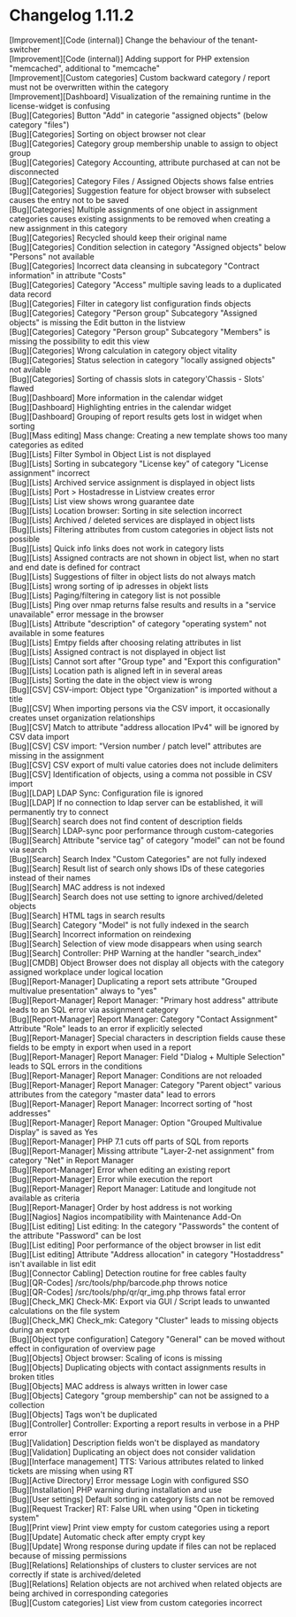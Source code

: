 # Changelog 1.11.2

[Improvement][Code (internal)]                  Change the behaviour of the tenant-switcher  
[Improvement][Code (internal)]                  Adding support for PHP extension "memcached", additional to "memcache"  
[Improvement][Custom categories]                Custom backward category / report must not be overwritten within the category  
[Improvement][Dashboard]                        Visualization of the remaining runtime in the license-widget is confusing  
[Bug][Categories]                               Button "Add" in categorie "assigned objects" (below category "files")  
[Bug][Categories]                               Sorting on object browser not clear  
[Bug][Categories]                               Category group membership unable to assign to object group  
[Bug][Categories]                               Category Accounting, attribute purchased at can not be disconnected  
[Bug][Categories]                               Category Files / Assigned Objects shows false entries  
[Bug][Categories]                               Suggestion feature for object browser with subselect causes the entry not to be saved  
[Bug][Categories]                               Multiple assignments of one object in assignment categories causes existing assignments to be removed when creating a new assignment in this category  
[Bug][Categories]                               Recycled should keep their original name  
[Bug][Categories]                               Condition selection in category "Assigned objects" below "Persons" not available  
[Bug][Categories]                               Incorrect data cleansing in subcategory "Contract information" in attribute "Costs"  
[Bug][Categories]                               Category "Access" multiple saving leads to a duplicated data record  
[Bug][Categories]                               Filter in category list configuration finds objects  
[Bug][Categories]                               Category "Person group" Subcategory "Assigned objects" is missing the Edit button in the listview  
[Bug][Categories]                               Category "Person group" Subcategory "Members" is missing the possibility to edit this view  
[Bug][Categories]                               Wrong calculation in category object vitality  
[Bug][Categories]                               Status selection in category "locally assigned objects" not avilable  
[Bug][Categories]                               Sorting of chassis slots in category'Chassis - Slots' flawed  
[Bug][Dashboard]                                More information in the calendar widget  
[Bug][Dashboard]                                Highlighting entries in the calendar widget  
[Bug][Dashboard]                                Grouping of report results gets lost in widget when sorting  
[Bug][Mass editing]                             Mass change: Creating a new template shows too many categories as edited  
[Bug][Lists]                                    Filter Symbol in Object List is not displayed  
[Bug][Lists]                                    Sorting in subcategory "License key" of category "License assignment" incorrect  
[Bug][Lists]                                    Archived service assignment is displayed in object lists  
[Bug][Lists]                                    Port > Hostadresse in Listview creates error  
[Bug][Lists]                                    List view shows wrong guarantee date  
[Bug][Lists]                                    Location browser: Sorting in site selection incorrect  
[Bug][Lists]                                    Archived / deleted services are displayed in object lists  
[Bug][Lists]                                    Filtering attributes from custom categories in object lists not possible  
[Bug][Lists]                                    Quick info links does not work in category lists  
[Bug][Lists]                                    Assigned contracts are not shown in object list, when no start and end date is defined for contract  
[Bug][Lists]                                    Suggestions of filter in object lists do not always match  
[Bug][Lists]                                    wrong sorting of ip adresses in objekt lists  
[Bug][Lists]                                    Paging/filtering in category list is not possible  
[Bug][Lists]                                    Ping over nmap returns false results and results in a "service unavailable" error message in the browser  
[Bug][Lists]                                    Attribute "description" of category "operating system" not available in some features  
[Bug][Lists]                                    Emtpy fields after choosing relating attributes in list  
[Bug][Lists]                                    Assigned contract is not displayed in object list  
[Bug][Lists]                                    Cannot sort after "Group type" and "Export this configuration"  
[Bug][Lists]                                    Location path is aligned left in in several areas  
[Bug][Lists]                                    Sorting the date in the object view is wrong  
[Bug][CSV]                                      CSV-import: Object type "Organization" is imported without a title  
[Bug][CSV]                                      When importing persons via the CSV import, it occasionally creates unset organization relationships  
[Bug][CSV]                                      Match to attribute "address allocation IPv4" will be ignored by CSV data import  
[Bug][CSV]                                      CSV import: "Version number / patch level" attributes are missing in the assignment  
[Bug][CSV]                                      CSV export of multi value catories does not include delimiters  
[Bug][CSV]                                      Identification of objects, using a comma not possible in CSV import  
[Bug][LDAP]                                     LDAP Sync: Configuration file is ignored  
[Bug][LDAP]                                     If no connection to ldap server can be established, it will permanently try to connect  
[Bug][Search]                                   search does not find content of description fields  
[Bug][Search]                                   LDAP-sync poor performance through custom-categories  
[Bug][Search]                                   Attribute "service tag" of category "model" can not be found via search  
[Bug][Search]                                   Search Index "Custom Categories" are not fully indexed  
[Bug][Search]                                   Result list of search only shows IDs of these categories instead of their names  
[Bug][Search]                                   MAC address is not indexed  
[Bug][Search]                                   Search does not use setting to ignore archived/deleted objects  
[Bug][Search]                                   HTML tags in search results  
[Bug][Search]                                   Category "Model" is not fully indexed in the search  
[Bug][Search]                                   Incorrect information on reindexing  
[Bug][Search]                                   Selection of view mode disappears when using search  
[Bug][Search]                                   Controller: PHP Warning at the handler "search_index"  
[Bug][CMDB]                                     Object Browser does not display all objects with the category assigned workplace under logical location  
[Bug][Report-Manager]                           Duplicating a report sets attribute "Grouped multivalue presentation" always to "yes"  
[Bug][Report-Manager]                           Report Manager: "Primary host address" attribute leads to an SQL error via assignment category  
[Bug][Report-Manager]                           Report Manager: Category "Contact Assignment" Attribute "Role" leads to an error if explicitly selected  
[Bug][Report-Manager]                           Special characters in description fields cause these fields to be empty in export when used in a report  
[Bug][Report-Manager]                           Report Manager: Field "Dialog + Multiple Selection" leads to SQL errors in the conditions  
[Bug][Report-Manager]                           Report Manager: Conditions are not reloaded  
[Bug][Report-Manager]                           Report Manager: Category "Parent object" various attributes from the category "master data" lead to errors  
[Bug][Report-Manager]                           Report Manager: Incorrect sorting of "host addresses"  
[Bug][Report-Manager]                           Report Manager: Option "Grouped Multivalue Display" is saved as Yes  
[Bug][Report-Manager]                           PHP 7.1 cuts off parts of SQL from reports  
[Bug][Report-Manager]                           Missing attribute "Layer-2-net assignment" from category "Net" in Report Manager  
[Bug][Report-Manager]                           Error when editing an existing report  
[Bug][Report-Manager]                           Error while execution the report  
[Bug][Report-Manager]                           Report Manager: Latitude and longitude not available as criteria  
[Bug][Report-Manager]                           Order by host address is not working  
[Bug][Nagios]                                   Nagios incompatibility with Maintenance Add-On  
[Bug][List editing]                             List editing: In the category "Passwords" the content of the attribute "Password" can be lost  
[Bug][List editing]                             Poor performance of the object browser in list edit  
[Bug][List editing]                             Attribute "Address allocation" in category "Hostaddress" isn't available in list edit  
[Bug][Connector Cabling]                        Detection routine for free cables faulty  
[Bug][QR-Codes]                                 /src/tools/php/barcode.php throws notice  
[Bug][QR-Codes]                                 /src/tools/php/qr/qr_img.php throws fatal error  
[Bug][Check_MK]                                 Check-MK: Export via GUI / Script leads to unwanted calculations on the file system  
[Bug][Check_MK]                                 Check_mk: Category "Cluster" leads to missing objects during an export  
[Bug][Object type configuration]                Category "General" can be moved without effect in configuration of overview page  
[Bug][Objects]                                  Object browser: Scaling of icons is missing  
[Bug][Objects]                                  Duplicating objects with contact assignments results in broken titles  
[Bug][Objects]                                  MAC address is always written in lower case  
[Bug][Objects]                                  Category "group membership" can not be assigned to a collection  
[Bug][Objects]                                  Tags won't be duplicated  
[Bug][Controller]                               Controller: Exporting a report results in verbose in a PHP error  
[Bug][Validation]                               Description fields won't be displayed as mandatory  
[Bug][Validation]                               Duplicating an object does not consider validation  
[Bug][Interface management]                     TTS: Various attributes related to linked tickets are missing when using RT  
[Bug][Active Directory]                         Error message Login with configured SSO  
[Bug][Installation]                             PHP warning during installation and use  
[Bug][User settings]                            Default sorting in category lists can not be removed  
[Bug][Request Tracker]                          RT: False URL when using "Open in ticketing system"  
[Bug][Print view]                               Print view empty for custom categories using a report  
[Bug][Update]                                   Automatic check after empty crypt key  
[Bug][Update]                                   Wrong response during update if files can not be replaced because of missing permissions  
[Bug][Relations]                                Relationships of clusters to cluster services are not correctly if state is archived/deleted  
[Bug][Relations]                                Relation objects are not archived when related objects are being archived in corresponding categories  
[Bug][Custom categories]                        List view from custom categories incorrect  